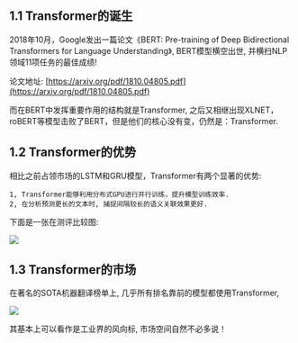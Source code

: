 ## 1.1 Transformer的诞生

2018年10月，Google发出一篇论文《BERT: Pre-training of Deep Bidirectional Transformers for Language Understanding》, BERT模型横空出世, 并横扫NLP领域11项任务的最佳成绩!

论文地址: [https://arxiv.org/pdf/1810.04805.pdf](https://arxiv.org/pdf/1810.04805.pdf)

而在BERT中发挥重要作用的结构就是Transformer, 之后又相继出现XLNET，roBERT等模型击败了BERT，但是他们的核心没有变，仍然是：Transformer.

## 1.2 Transformer的优势

相比之前占领市场的LSTM和GRU模型，Transformer有两个显著的优势:

```
1, Transformer能够利用分布式GPU进行并行训练，提升模型训练效率.    
2, 在分析预测更长的文本时, 捕捉间隔较长的语义关联效果更好.   

```

下面是一张在测评比较图:

![](https://gitee.com/hxc8/images1/raw/master/img/202407172131967.jpg)

## 1.3 Transformer的市场

在著名的SOTA机器翻译榜单上, 几乎所有排名靠前的模型都使用Transformer,

![](https://gitee.com/hxc8/images1/raw/master/img/202407172131916.jpg)

其基本上可以看作是工业界的风向标, 市场空间自然不必多说！